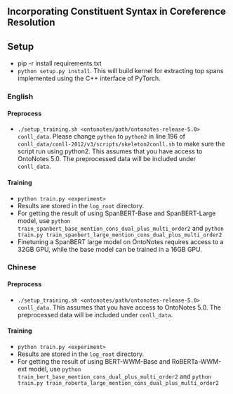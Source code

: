 ## Incorporating Constituent Syntax in Coreference Resolution

## Setup

- pip -r install requirements.txt
- ```python setup.py install```. This will build kernel for extracting top spans implemented using the C++ interface
  of PyTorch.

### English

#### Preprocess

- ```./setup_training.sh <ontonotes/path/ontonotes-release-5.0> conll_data```. Please change ```python``` to ```python2``` in line 196 of ```conll_data/conll-2012/v3/scripts/skeleton2conll.sh``` to make sure the script run using python2.
  This assumes that you have access to OntoNotes 5.0. The preprocessed data will be included under ```conll_data```. 


#### Training
- ```python train.py <experiment>```
- Results are stored in the ```log_root``` directory.
- For getting the result of using SpanBERT-Base and SpanBERT-Large model, use 
  ```python train_spanbert_base_mention_cons_dual_plus_multi_order2``` and ```python train.py train_spanbert_large_mention_cons_dual_plus_multi_order2```
- Finetuning a SpanBERT large model on OntoNotes requires access to a 32GB GPU, while the base model
  can be trained in a 16GB GPU.

### Chinese

#### Preprocess

- ```./setup_training.sh <ontonotes/path/ontonotes-release-5.0> conll_data```.
  This assumes that you have access to OntoNotes 5.0. The preprocessed data will be included under ```conll_data```.

#### Training

- ```python train.py <experiment>```
- Results are stored in the ```log_root``` directory.
- For getting the result of using BERT-WWM-Base and RoBERTa-WWM-ext model, use 
  ```python train_bert_base_mention_cons_dual_plus_multi_order2``` and ```python train.py train_roberta_large_mention_cons_dual_plus_multi_order2```